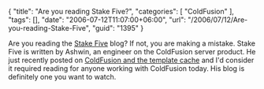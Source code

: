 {
	"title": "Are you reading Stake Five?",
	"categories": [
		"ColdFusion"
	],
	"tags": [],
	"date": "2006-07-12T11:07:00+06:00",
	"url": "/2006/07/12/Are-you-reading-Stake-Five",
	"guid": "1395"
}

Are you reading the <a href="http://blogs.sanmathi.org/ashwin/">Stake Five</a> blog? If not, you are making a mistake. Stake Five is written by Ashwin, an engineer on the ColdFusion server product. He just recently posted on <a href="http://blogs.sanmathi.org/ashwin/2006/07/12/tangling-with-the-template-cache/">ColdFusion and the template cache</a> and I'd consider it required reading for anyone working with ColdFusion today. His blog is definitely one you want to watch.